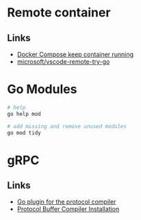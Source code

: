 # Remote container

## Links
* [Docker Compose keep container running](https://stackoverflow.com/a/55953120)
* [microsoft/vscode-remote-try-go](https://github.com/microsoft/vscode-remote-try-go)

# Go Modules

```bash
# help
go help mod

# add missing and remove unused modules
go mod tidy
```

# gRPC

## Links
* [Go plugin for the protocol compiler](https://grpc.io/docs/languages/go/quickstart/#prerequisites)
* [Protocol Buffer Compiler Installation](https://grpc.io/docs/protoc-installation/#install-using-a-package-manager)
